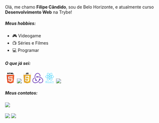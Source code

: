 Olá, me chamo **Filipe Cândido**, sou de Belo Horizonte, e atualmente curso **Desenvolvimento Web** na Trybe!


<h5>Meus hobbies:</h5> 

* :video_game: Videogame
* :tv: Séries e Filmes
* :computer: Programar


<h5>O que já sei:</h5>
<div>
  <img src="https://raw.githubusercontent.com/PHTF92/PHTF92/master/images/html.png" height="35px" />
  <img src="https://logodownload.org/wp-content/uploads/2017/04/css-3-logo.png" height="35px" />
  <img src="https://raw.githubusercontent.com/PHTF92/PHTF92/master/images/js.png" height="35px" />
  <img src="https://raw.githubusercontent.com/PHTF92/PHTF92/master/images/redux.png" height="35px" />
  <img src="https://raw.githubusercontent.com/devicons/devicon/master/icons/react/react-original-wordmark.svg" height="35px" />
  <img src="https://brandslogos.com/wp-content/uploads/thumbs/bootstrap-logo-vector.svg" height="35px" />
</div>

<h5>Meus contatos:</h5>
<div>
    <a href="https://www.linkedin.com/in/filipe-c%C3%A2ndido/" target="_blank">
        <img src="https://img.shields.io/badge/LinkedIn-0077B5?style=for-the-badge&logo=linkedin&logoColor=white" height="25px">
    </a>
</div>
<br>
<div>
    <img src="https://github-readme-stats.vercel.app/api?username=Fedolfo" height="150px" />
    <img src="https://github-readme-stats.vercel.app/api/top-langs/?username=Fedolfo" height="150px" />
</div>
